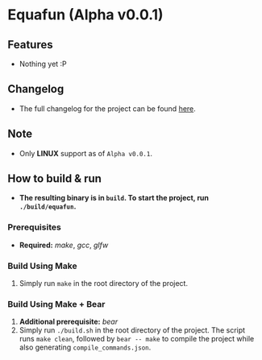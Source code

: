 # Equafun (Alpha v0.0.1)

## Features
- Nothing yet :P

## Changelog
- The full changelog for the project can be found [here](docs/changelog.md).

## Note
- Only **LINUX** support as of `Alpha v0.0.1`.

## How to build & run

- **The resulting binary is in `build`. To start the project, run `./build/equafun`.**

### Prerequisites
- **Required:** *make*, *gcc*, *glfw*

### Build Using Make
1. Simply run `make` in the root directory of the project.

### Build Using Make + Bear
1. **Additional prerequisite:** *bear*
2. Simply run `./build.sh` in the root directory of the project. The script runs `make clean`, followed by `bear -- make` to compile the project while also generating `compile_commands.json`.
